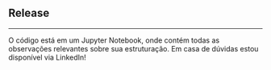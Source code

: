 ## Release
---
O código está em um Jupyter Notebook, onde contém todas as observações relevantes sobre sua estruturação. Em casa de dúvidas estou disponível via LinkedIn!
